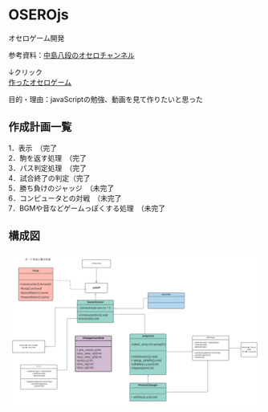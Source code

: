 # OSEROjs
オセロゲーム開発

参考資料：[中島八段のオセロチャンネル](https://www.youtube.com/channel/UCpEayRFdPULqLjvpIYTdaOw/channels)

↓クリック<br>
[作ったオセロゲーム](https://karenhasegawa.github.io/OSEROjs/)

目的・理由：javaScriptの勉強、動画を見て作りたいと思った

## 作成計画一覧
1．表示　（完了<br>
2．駒を返す処理　（完了<br>
3．パス判定処理　（完了<br>
4．試合終了の判定（完了<br>
5．勝ち負けのジャッジ　（未完了<br>
6．コンピュータとの対戦　（未完了<br>
7．BGMや音などゲームっぽくする処理　（未完了<br>

## 構成図
![photo](https://github.com/karenhasegawa/OSEROjs/blob/main/%E3%82%AA%E3%82%BB%E3%83%AD%E3%82%B2%E3%83%BC%E3%83%A0%E9%96%8B%E7%99%BA.png)



